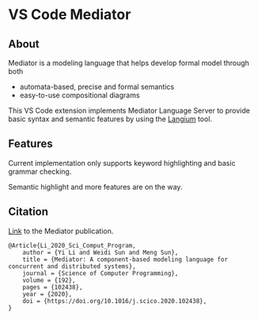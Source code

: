 # VS Code Mediator
## About
Mediator is a modeling language that helps develop formal model through both
- automata-based, precise and formal semantics
- easy-to-use compositional diagrams

This VS Code extension implements Mediator Language Server to provide basic syntax and semantic features by using the [Langium](https://github.com/langium/langium) tool.

## Features
Current implementation only supports keyword highlighting and basic grammar checking.

Semantic highlight and more features are on the way.

## Citation
[Link](https://www.sciencedirect.com/science/article/pii/S0167642320300484) to the Mediator publication.
```
@Article{Li_2020_Sci_Comput_Program,
    author = {Yi Li and Weidi Sun and Meng Sun},
    title = {Mediator: A component-based modeling language for concurrent and distributed systems},
    journal = {Science of Computer Programming},
    volume = {192},
    pages = {102438},
    year = {2020},
    doi = {https://doi.org/10.1016/j.scico.2020.102438},
}
```